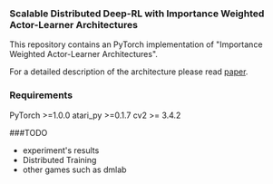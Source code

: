 ### Scalable Distributed Deep-RL with Importance Weighted Actor-Learner Architectures
This repository contains an PyTorch implementation of "Importance Weighted Actor-Learner
Architectures".

For a detailed description of the architecture please read [paper](https://arxiv.org/abs/1802.01561).
### Requirements
PyTorch >=1.0.0
atari_py >=0.1.7
cv2 >= 3.4.2

###TODO
- experiment's results
- Distributed Training
- other games such as dmlab